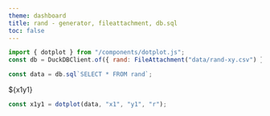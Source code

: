 ```yaml
---
theme: dashboard
title: rand - generator, fileattachment, db.sql
toc: false
---
```


```js
import { dotplot } from "/components/dotplot.js";
const db = DuckDBClient.of({ rand: FileAttachment("data/rand-xy.csv") });
```

```js
const data = db.sql`SELECT * FROM rand`;
```

<div class="card">${x1y1}</div>

```js
const x1y1 = dotplot(data, "x1", "y1", "r");
```
